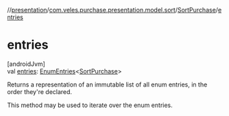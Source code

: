 //[presentation](../../../index.md)/[com.veles.purchase.presentation.model.sort](../index.md)/[SortPurchase](index.md)/[entries](entries.md)

# entries

[androidJvm]\
val [entries](entries.md): [EnumEntries](https://kotlinlang.org/api/latest/jvm/stdlib/kotlin.enums/-enum-entries/index.html)&lt;[SortPurchase](index.md)&gt;

Returns a representation of an immutable list of all enum entries, in the order they're declared.

This method may be used to iterate over the enum entries.
